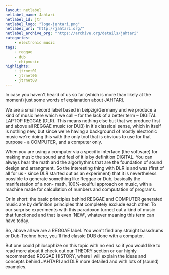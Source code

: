 ```yaml
---
layout: netlabel
netlabel_name: Jahtari
netlabel_id: jtr
netlabel_logo: "logo-jahtari.png"
netlabel_url: "http://jahtari.org/"
netlabel_archive_org: "https://archive.org/details/jahtari"
categories:
    - electronic music
tags:
    - reggae
    - dub
    - chipmusic
highlights:
    - jtrnet01
    - jtrnet06
    - jtrnet08
---
```

In case you haven't heard of us so far (which is more than likely at the 
moment) just some words of explanation about JAHTARI.

We are a small record label based in Leipzig/Germany and we produce a kind of music here which we call – for the lack of a better term – DIGITAL LAPTOP REGGAE (DLR). This means nothing else but that we produce first and above all REGGAE music (or DUB) in it's classical sense, which in itself is nothing new, but since we're having a background of mostly electronic music we're doing this with the only tool that is obvious to use for that purpose - a COMPUTER, and a computer only.

When you are using a computer via a specific interface (the software) for making music the sound and feel of it is by definition DIGITAL. You can always hear the math and the algorhythms that are the foundation of sound design and arrangment. So the interesting thing with DLR is and was (first of all for us - since DLR started out as an experiment) that it is nevertheless possible to generate something like Reggae or Dub, basically the manifestation of a non-
math, 100%-soulful approach on music, with a machine made for calculation of numbers and computation of programs.

Or in short: the basic principles behind REGGAE and COMPUTER generated music are by definition principles that completely exclude each other. To our surprise experiments with this paradoxon turned out a kind of music that functioned and that is even 'NEW', whatever meaning this term can have today.

So, above all we are a REGGAE label. You won't find any straight bassdrums or Dub-Techno here, you'll find classic DUB done with a computer.

But one could philosophize on this topic with no end so if you would like to read more about it check out our THEORY section or our highly recommended REGGAE HISTORY, where I will explain the ideas and concepts behind JAHTARI and DLR more detailed and with lots of (sound) examples.